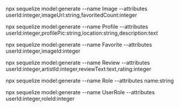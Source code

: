 npx sequelize model:generate --name Image --attributes userId:integer,imageUrl:string,favoritedCount:integer

npx sequelize model:generate --name Profile --attributes userId:integer,profilePic:string,location:string,description:text

npx sequelize model:generate --name Favorite --attributes userId:integer,imageId:integer

npx sequelize model:generate --name Review --attributes userId:integer,artistId:integer,reviewText:text,rating:integer

npx sequelize model:generate --name Role --attributes name:string

npx sequelize model:generate --name UserRole --attributes userId:integer,roleId:integer

